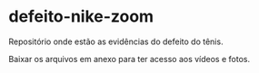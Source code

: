 # defeito-nike-zoom
Repositório onde estão as evidências do defeito do tênis.

Baixar os arquivos em anexo para ter acesso aos vídeos e fotos.
